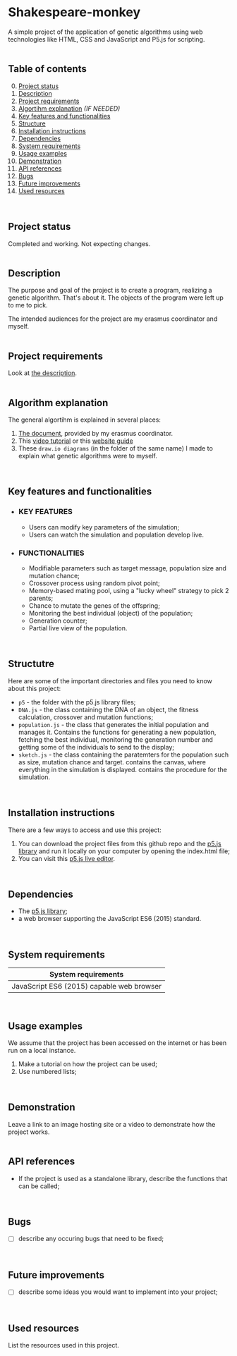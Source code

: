 # Shakespeare-monkey
A simple project of the application of genetic algorithms using web technologies like HTML, CSS and JavaScript and P5.js for scripting.
<br/>
<br/>

## Table of contents
0. [Project status](#Project-status)
1. [Description](#Description)
2. [Project requirements](#Project-requirements)
3. [Algortihm explanation](#Algorithm-explanation) *(IF NEEDED)*
4. [Key features and functionalities](#Key-features-and-functionalities)
5. [Structure](#Structure)
6. [Installation instructions](#Installation-instructions)
7. [Dependencies](#Dependencies)
8. [System requirements](#System-requirements)
9. [Usage examples](#Usage-examples)
10. [Demonstration](#Demonstration)
11. [API references](#API-references)
12. [Bugs](#Bugs)
13. [Future improvements](#Futute-improvements)
14. [Used resources](#Used-resources) 
<br/>

## Project status
Completed and working. Not expecting changes.
<br/>
<br/>

## Description
The purpose and goal of the project is to create a program, realizing a genetic algorithm. That's about it. The objects of the program were left up to me to pick.

The intended audiences for the project are my erasmus coordinator and myself.
<br/>
<br/>

## Project requirements
Look at [the description](#Description). 
<br/>
<br/>

## Algorithm explanation
The general algortihm is explained in several places:
1. [The document](Genetic_Algorithm_en.pdf), provided by my erasmus coordinator.
2. This [video tutorial](https://thecodingtrain.com/challenges/29-smart-rockets-in-p5js) or this [website guide](https://natureofcode.com/genetic-algorithms/)
3. These `draw.io diagrams` (in the folder of the same name) I made to explain what genetic algorithms were to myself. 
<br/>

## Key features and functionalities
* ### KEY FEATURES
   * Users can modify key parameters of the simulation;
   * Users can watch the simulation and population develop live.
 
* ### FUNCTIONALITIES
   * Modifiable parameters such as target message, population size and mutation chance;
   * Crossover process using random pivot point;
   * Memory-based mating pool, using a "lucky wheel" strategy to pick 2 parents;
   * Chance to mutate the genes of the offspring;
   * Monitoring the best individual (object) of the population;
   * Generation counter;
   * Partial live view of the population.
<br/>

## Structutre
Here are some of the important directories and files you need to know about this project:
* `p5` - the folder with the p5.js library files;
* `DNA.js` - the class containing the DNA of an object, the fitness calculation, crossover and mutation functions;
* `population.js` - the class that generates the initial population and manages it. Contains the functions for generating a new population, fetching the best individual, monitoring the generation number and getting some of the individuals to send to the display; 
* `sketch.js` - the class containing the paratemters for the population such as size, mutation chance and target. contains the canvas, where everything in the simulation is displayed. contains the procedure for the simulation.
<br/>

## Installation instructions
There are a few ways to access and use this project:
1. You can download the project files from this github repo and the [p5.js library](https://p5js.org/) and run it locally on your computer by opening the index.html file;
2. You can visit this [p5.js live editor](https://editor.p5js.org/natureofcode/sketches/ZwT5cPix2).
<br/>

## Dependencies
* The [p5.js library](https://p5js.org/);
* a web browser supporting the JavaScript ES6 (2015) standard.
<br/>

## System requirements
|            System requirements            |
| ----------------------------------------- | 
| JavaScript ES6 (2015) capable web browser |  
<br/>

## Usage examples
We assume that the project has been accessed on the internet or has been run on a local instance. 
1. Make a tutorial on how the project can be used;
2. Use numbered lists;
<br>

## Demonstration
Leave a link to an image hosting site or a video to demonstrate how the project works. 
<br/>
<br/>

## API references
* If the project is used as a standalone library, describe the functions that can be called;
<br/>

## Bugs
- [ ] describe any occuring bugs that need to be fixed;
<br/>

## Future improvements
- [ ] describe some ideas you would want to implement into your project;
<br/>

## Used resources
List the resources used in this project. 
<br/>
<br/>
